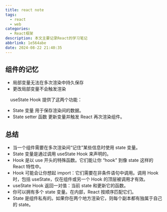 ```yaml
---
title: react note
tags:
  - react
  - web
categories:
  - React框架
description: 本文主要记录React的学习笔记
abbrlink: 1e564abe
date: 2024-08-22 21:40:35
---
```


## 组件的记忆

- 局部变量无法在多次渲染中持久保存
- 更改局部变量不会触发渲染

&nbsp;&nbsp;&nbsp;&nbsp;useState Hook 提供了这两个功能：

- State 变量 用于保存渲染间的数据。
- State setter 函数 更新变量并触发 React 再次渲染组件。

## 总结

- 当一个组件需要在多次渲染间“记住”某些信息时使用 state 变量。
- State 变量是通过调用 useState Hook 来声明的。
- Hook 是以 use 开头的特殊函数。它们能让你 “hook” 到像 state 这样的 React 特性中。
- Hook 可能会让你想起 import：它们需要在非条件语句中调用。调用 Hook 时，包括 useState，仅在组件或另一个 Hook 的顶层被调用才有效。
- useState Hook 返回一对值：当前 state 和更新它的函数。
- 你可以拥有多个 state 变量。在内部，React 按顺序匹配它们。
- State 是组件私有的。如果你在两个地方渲染它，则每个副本都有独属于自己的 state。
